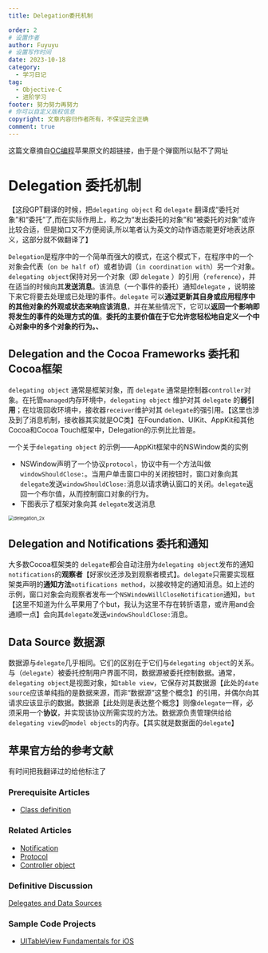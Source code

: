 ```yaml
---
title: Delegation委托机制

order: 2
# 设置作者
author: Fuyuyu
# 设置写作时间
date: 2023-10-18
category:
  - 学习日记
tag:
  - Objective-C
  - 进阶学习
footer: 努力努力再努力
# 你可以自定义版权信息
copyright: 文章内容归作者所有，不保证完全正确
comment: true
---
```


这篇文章摘自[OC编程](/tec/basic/OC编程指南.md)苹果原文的超链接，由于是个弹窗所以贴不了网址

# Delegation 委托机制

【这段GPT翻译的时候，把`delegating object` 和 `delegate` 翻译成“委托对象”和“委托”了,而在实际作用上，称之为“发出委托的对象”和“被委托的对象”或许比较合适，但是拗口又不方便阅读,所以笔者认为英文的动作语态能更好地表达原义，这部分就不做翻译了】

​	`Delegation`是程序中的一个简单而强大的模式，在这个模式下，在程序中的一个对象会代表（`on be half of`）或者协调（`in coordination with`）另一个对象。`delegating object`保持对另一个对象（即 `delegate` ）的引用（`reference`），并在适当的时候向其**发送消息**。该消息（一个事件的委托）通知`delegate` ，说明接下来它将要去处理或已处理的事件。`delegate` 可以**通过更新其自身或应用程序中的其他对象的外观或状态来响应该消息**，并在某些情况下，它可以**返回一个影响即将发生的事件的处理方式的值**。**委托的主要价值在于它允许您轻松地自定义一个中心对象中的多个对象的行为。、**

## Delegation and the Cocoa Frameworks 委托和Cocoa框架

`delegating object` 通常是框架对象，而 `delegate` 通常是控制器`controller`对象。在托管`managed`内存环境中，`delegating object` 维护对其 `delegate` 的**弱引用**；在垃圾回收环境中，接收器`receiver`维护对其 `delegate`的强引用。【这里也涉及到了消息机制，接收器其实就是OC类】在Foundation、UIKit、AppKit和其他Cocoa和Cocoa Touch框架中，Delegation的示例比比皆是。

一个关于`delegating object` 的示例——AppKit框架中的NSWindow类的实例

- NSWindow声明了一个协议`protocol`，协议中有一个方法叫做`windowShouldClose:`。当用户单击窗口中的关闭按钮时，窗口对象向其 `delegate`发送`windowShouldClose:`消息以请求确认窗口的关闭。`delegate`返回一个布尔值，从而控制窗口对象的行为。
- 下图表示了框架对象向其 `delegate`发送消息

<img src="https://developer.apple.com/library/archive/documentation/General/Conceptual/DevPedia-CocoaCore/Art/delegation_2x.png" alt="delegation_2x" style="zoom:67%;" />

## Delegation and Notifications 委托和通知

大多数Cocoa框架类的 `delegate`都会自动注册为`delegating object`发布的通知`notifications`的**观察者**【好家伙还涉及到观察者模式】。`delegate`只需要实现框架类声明的**通知方法**`notifications method`，以接收特定的通知消息。如上述的示例，窗口对象会向观察者发布一个`NSWindowWillCloseNotification`通知，`but`【这里不知道为什么苹果用了个but，我认为这里不存在转折语意，或许用and会通顺一点】会向其`delegate`发送`windowShouldClose:`消息。

## Data Source 数据源

数据源与`delegate`几乎相同。它们的区别在于它们与`delegating object`的关系。与（`delegate`）被委托控制用户界面不同，数据源被委托控制数据。通常，`delegating object`是视图对象，如`table view`，它保存对其数据源【此处的`date source`应该单纯指的是数据来源，而非“数据源”这整个概念】的引用，并偶尔向其请求应该显示的数据。数据源【此处则是表达整个概念】则像`delegate`一样，必须采用一个**协议**，并实现该协议所需实现的方法。数据源负责管理供给给`delegating view`的`model objects`的内存。【其实就是数据面的`delegate`】

## 苹果官方给的参考文献

有时间把我翻译过的给他标注了

### Prerequisite Articles

- [Class definition](https://developer.apple.com/library/archive/documentation/General/Conceptual/DevPedia-CocoaCore/ClassDefinition.html#//apple_ref/doc/uid/TP40008195-CH6-SW1)

### Related Articles

- [Notification](https://developer.apple.com/library/archive/documentation/General/Conceptual/DevPedia-CocoaCore/Notification.html#//apple_ref/doc/uid/TP40008195-CH35-SW1)
- [Protocol](https://developer.apple.com/library/archive/documentation/General/Conceptual/DevPedia-CocoaCore/Protocol.html#//apple_ref/doc/uid/TP40008195-CH45-SW1)
- [Controller object](https://developer.apple.com/library/archive/documentation/General/Conceptual/DevPedia-CocoaCore/ControllerObject.html#//apple_ref/doc/uid/TP40008195-CH11-SW1)

### Definitive Discussion

[Delegates and Data Sources](https://developer.apple.com/library/archive/documentation/General/Conceptual/CocoaEncyclopedia/DelegatesandDataSources/DelegatesandDataSources.html#//apple_ref/doc/uid/TP40010810-CH11)

### Sample Code Projects

- [UITableView Fundamentals for iOS](https://developer.apple.com/library/archive/samplecode/TableViewSuite/Introduction/Intro.html#//apple_ref/doc/uid/DTS40007318)